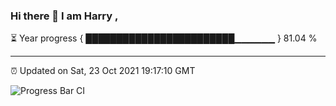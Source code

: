 ### Hi there 👋 I am Harry , 

⏳ Year progress { ████████████████████████▁▁▁▁▁▁ } 81.04 %

---

⏰ Updated on Sat, 23 Oct 2021 19:17:10 GMT

![Progress Bar CI](https://github.com/duykhang68/duykhang68/workflows/Progress%20Bar%20CI/badge.svg)
